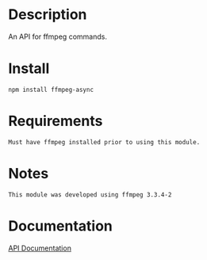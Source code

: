 # Description
An API for ffmpeg commands.

# Install
```
npm install ffmpeg-async
```

# Requirements
```
Must have ffmpeg installed prior to using this module.
```

# Notes
```
This module was developed using ffmpeg 3.3.4-2
```

# Documentation
[API Documentation](https://docs.google.com/document/d/1G0HsgppQGqPiquCtB3ZhqR898Z8UHFoU5W3MaebMZOQ/edit?usp=sharing)